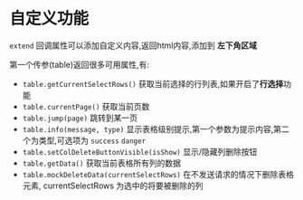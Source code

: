 # 自定义功能

`extend` 回调属性可以添加自定义内容,返回html内容,添加到 **左下角区域**

第一个传参(table)返回很多可用属性,有:
 
- `table.getCurrentSelectRows()` 获取当前选择的行列表,如果开启了**行选择**功能
- `table.currentPage()` 获取当前页数
- `table.jump(page)` 跳转到某一页
- `table.info(message, type)` 显示表格级别提示,第一个参数为提示内容,第二个为类型,可选项为 `success` `danger`
- `table.setColDeleteButtonVisible(isShow)` 显示/隐藏列删除按钮
- `table.getData()` 获取当前表格所有列的数据
- `table.mockDeleteData(currentSelectRows)` 在不发送请求的情况下删除表格元素, currentSelectRows 为选中的将要被删除的列